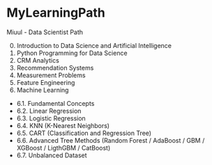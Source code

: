 # MyLearningPath
Miuul - Data Scientist Path

0. Introduction to Data Science and Artificial Intelligence
1. Python Programming for Data Science
2. CRM Analytics
3. Recommendation Systems
4. Measurement Problems
5. Feature Engineering
6. Machine Learning
 - 6.1. Fundamental Concepts
 - 6.2. Linear Regression
 - 6.3. Logistic Regression
 - 6.4. KNN (K-Nearest Neighbors)
 - 6.5. CART (Classification and Regression Tree)
 - 6.6. Advanced Tree Methods (Random Forest / AdaBoost / GBM / XGBoost / LigthGBM / CatBoost)
 - 6.7. Unbalanced Dataset

